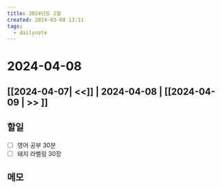 ```yaml
---
title: 2024년도 2월
created: 2024-03-08 13:11
tags:
  - dailynote
---
```

# 2024-04-08
## [[2024-04-07| <<]] | 2024-04-08 | [[2024-04-09 | >> ]]

## 할일
- [ ] 영어 공부 30분
- [ ] 돼지 라벨링 30장

## 메모

